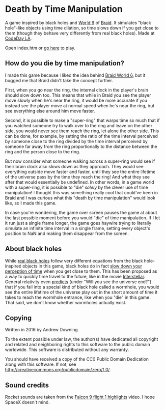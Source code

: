 Death by Time Manipulation
==========================

A game inspired by black holes and [World 6](https://youtu.be/chd4ijoaxVk?t=18s) of [Braid](http://braid-game.com). It simulates "black hole"-like objects using time dilation, so time slows down if you get close to them (though they behave very differently from real black holes). Made at [CodeDay LA](https://codeday.org/la).

Open index.htm or [go here](https://ad510.github.io/time-dilation-game) to play.

How do you die by time manipulation?
------------------------------------
I made this game because I liked the idea behind [Braid World 6](https://youtu.be/chd4ijoaxVk?t=18s), but it bugged me that Braid didn't take the concept further.

First, when you go near the ring, the internal clock in the player's brain should slow down too. This means that while in Braid you see the player move slowly when he's near the ring, it would be more accurate if you instead see the player move at normal speed when he's near the ring, but see everything else around him move faster.

Second, it is possible to make a "super-ring" that warps time so much that if you watched someone try to walk over to the ring and leave on the other side, you would never see them reach the ring, let alone the other side. This can be done, for example, by setting the ratio of the time interval perceived by someone close to the ring divided by the time interval perceived by someone far away from the ring proportionally to the distance between the ring and the person close to the ring.

But now consider what someone walking across a super-ring would see if their brain clock also slows down as they approach. They would see everything outside move faster and faster, until they see the entire lifetime of the universe pass by the time they reach the ring! And what they see after that would essentially be undefined. In other words, in a game world with a super-ring, it is possible to "die" *solely* by the clever use of time manipulation! I thought this was something really cool that could've been in Braid and I was curious what this "death by time manipulation" would look like, so I made this game.

In case you're wondering, the game over screen pauses the game at about the last possible moment before you would "die" of time manipulation. If I let it run just a single frame longer, the game goes haywire trying to literally simulate an infinite time interval in a single frame, setting every object's position to NaN and making them disappear from the screen.

About black holes
-----------------
While [real black holes](http://spiro.fisica.unipd.it/~antonell/schwarzschild/live) follow very different equations from the black hole-inspired objects in this game, black holes do in fact [slow down your perception of time](http://www.feynmanlectures.caltech.edu/II_42.html#Ch42-S6) when you get close to them. This has been proposed as a way to quickly time travel to the future, like in the movie [Interstellar](https://en.wikipedia.org/wiki/Interstellar_%28film%29). General relativity even [predicts](http://math.ucr.edu/home/baez/physics/Relativity/BlackHoles/fall_in.html) (under "Will you see the universe end?") that if you fall into a special kind of black hole called a wormhole, you would see the entire lifetime of the universe play out in the short amount of time it takes to reach the wormhole entrance, like when you "die" in this game. That said, we don't know whether wormholes actually exist.

Copying
-------
Written in 2016 by Andrew Downing

To the extent possible under law, the author(s) have dedicated all copyright and related and neighboring rights to this software to the public domain worldwide. This software is distributed without any warranty.

You should have received a copy of the CC0 Public Domain Dedication along with this software. If not, see <http://creativecommons.org/publicdomain/zero/1.0/>.

Sound credits
-------------
Rocket sounds are taken from the [Falcon 9 flight 1 highlights](https://youtu.be/H6hYEqrP56I?t=2m) video. I hope SpaceX doesn't mind.
